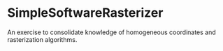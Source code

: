 # SimpleSoftwareRasterizer
An exercise to consolidate knowledge of homogeneous coordinates and rasterization algorithms.
